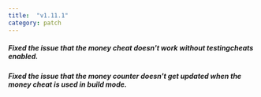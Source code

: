 ```yaml
---
title:  "v1.11.1"
category: patch
---
```

##### Fixed the issue that the money cheat doesn't work without testingcheats enabled.
##### Fixed the issue that the money counter doesn't get updated when the money cheat is used in build mode.
